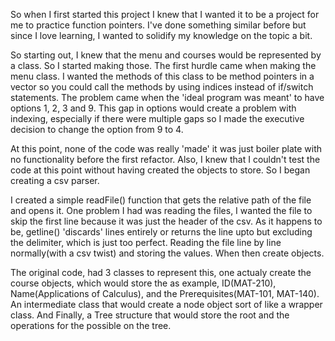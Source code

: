 So when I first started this project I knew that I wanted it to be a project 
for me to practice function pointers. I've done something similar before but since
I love learning, I wanted to solidify my knowledge on the topic a bit.

So starting out, I knew that the menu and courses would be represented by a class.
So I started making those. The first hurdle came when making the menu class.
I wanted the methods of this class to be method pointers in a vector so you could
call the methods by using indices instead of if/switch statements. The problem came 
when the 'ideal program was meant' to have options 1, 2, 3 and 9. This gap in options 
would create a problem with indexing, especially if there were multiple gaps so I 
made the executive decision to change the option from 9 to 4.

At this point, none of the code was really 'made' it was just boiler plate with 
no functionality before the first refactor. Also, I knew that I couldn't test the code
at this point without having created the objects to store. So I began creating a csv parser.

I created a simple readFile() function that gets the relative path of the file and opens it.
One problem I had was reading the files, I wanted the file to skip the first line because
it was just the header of the csv. As it happens to be, getline() 'discards' lines 
entirely or returns the line upto but excluding the delimiter, which is just too perfect.
Reading the file line by line normally(with a csv twist) and storing the values.
When then create objects.

The original code, had 3 classes to represent this, one actualy create the course objects,
which would store the as example, ID(MAT-210), Name(Applications of Calculus), and the Prerequisites(MAT-101, MAT-140).
An intermediate class that would create a node object sort of like a wrapper class. And Finally, a Tree structure that would
store the root and the operations for the possible on the tree.


